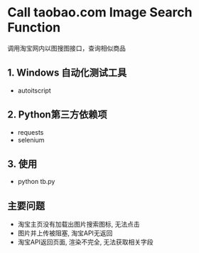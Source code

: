 # Call taobao.com Image Search Function
调用淘宝网内以图搜图接口，查询相似商品



## 1. Windows 自动化测试工具

  * autoitscript

## 2. Python第三方依赖项

  * requests
  * selenium

## 3. 使用

  * python tb.py

## 主要问题

  *  淘宝主页没有加载出图片搜索图标, 无法点击
  *  图片并上传被阻塞, 淘宝API无返回
  *  淘宝API返回页面, 渲染不完全, 无法获取相关字段